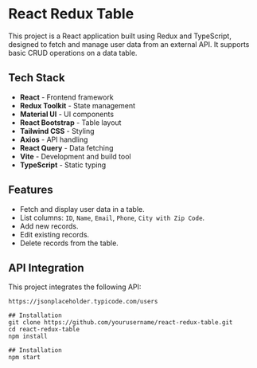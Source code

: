# React Redux Table

This project is a React application built using Redux and TypeScript, designed to fetch and manage user data from an external API. It supports basic CRUD operations on a data table.

## Tech Stack

- **React** - Frontend framework
- **Redux Toolkit** - State management
- **Material UI** - UI components
- **React Bootstrap** - Table layout
- **Tailwind CSS** - Styling
- **Axios** - API handling
- **React Query** - Data fetching
- **Vite** - Development and build tool
- **TypeScript** - Static typing

## Features

- Fetch and display user data in a table.
- List columns: `ID`, `Name`, `Email`, `Phone`, `City with Zip Code`.
- Add new records.
- Edit existing records.
- Delete records from the table.

## API Integration

This project integrates the following API:

```plaintext
https://jsonplaceholder.typicode.com/users

## Installation 
git clone https://github.com/yourusername/react-redux-table.git
cd react-redux-table
npm install

## Installation 
npm start



